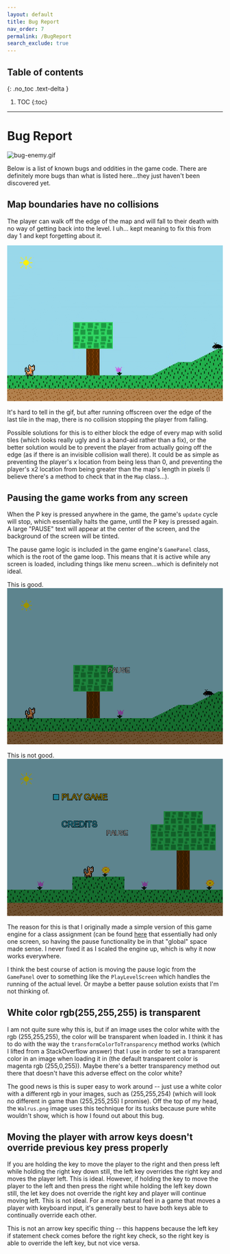 ```yaml
---
layout: default
title: Bug Report
nav_order: 7
permalink: /BugReport
search_exclude: true
---
```


## Table of contents
{: .no_toc .text-delta }

1. TOC
{:toc}

---

# Bug Report

![bug-enemy.gif](../assets/images/bug-enemy.gif)

Below is a list of known bugs and oddities in the game code.
There are definitely more bugs than what is listed here...they just haven't been discovered yet.

## Map boundaries have no collisions

The player can walk off the edge of the map and will fall to their death with no way of getting back into the level. I uh...
kept meaning to fix this from day 1 and kept forgetting about it. 

![player-falling-off-map.gif](../assets/images/player-falling-off-map.gif)

It's hard to tell in the gif, but after running offscreen over the edge of the last tile in the map, there is no collision
stopping the player from falling.

Possible solutions for this is to either block the edge of every map with solid tiles (which looks really ugly and is a band-aid rather than a fix), or the better solution
would be to prevent the player from actually going off the edge (as if there is an invisible collision wall there). It could be as simple
as preventing the player's x location from being less than 0, and preventing the player's x2 location from being greater than the map's length
in pixels (I believe there's a method to check that in the `Map` class...).

## Pausing the game works from any screen

When the P key is pressed anywhere in the game, the game's `update` cycle will stop, which essentially halts the game, 
until the P key is pressed again. A large "PAUSE" text will appear at the center of the screen, and the background of the screen
will be tinted.

The pause game logic is included in the game engine's `GamePanel` class, which is the root of the game loop. This means
that it is active while any screen is loaded, including things like menu screen...which is definitely not ideal.

This is good.
![pause-game-1](../assets/images/pause-game-1.PNG)

This is not good.
![pause-game-2](../assets/images/pause-game-2.PNG)

The reason for this is that I originally made a simple version of this game engine for a class assignment (can be found [here](https://github.com/a-r-t/Simple-2D-Game-Engine)
that essentially had only one screen, so having the pause functionality be in that "global" space made sense. I never fixed it as I scaled the engine up, which is why
it now works everywhere.

I think the best course of action is moving the pause logic from the `GamePanel` over to something like the `PlayLevelScreen` which handles
the running of the actual level. Or maybe a better pause solution exists that I'm not thinking of.

## White color rgb(255,255,255) is transparent

I am not quite sure why this is, but if an image uses the color white with the rgb (255,255,255), the color will be
transparent when loaded in. I think it has to do with the way the `transformColorToTransparency` method works (which I lifted
from a StackOverflow answer) that I use in order to set a transparent color in an image when loading it in (the default transparent color
is magenta rgb (255,0,255)). Maybe there's a better transparency method out there that doesn't have this adverse effect on the color white?

The good news is this is super easy to work around -- just use a white color with a different rgb in your images, such as (255,255,254) (which will look
no different in game than (255,255,255) I promise). Off the top of my head, the `Walrus.png` image uses this technique for its tusks because
pure white wouldn't show, which is how I found out about this bug.

## Moving the player with arrow keys doesn't override previous key press properly

If you are holding the key to move the player to the right and then press left while holding the right key down still,
the left key overrides the right key and moves the player left. This is ideal. However, if holding the key to move the player to the left
and then press the right while holding the left key down still, the let key does not override the right key and player will
continue moving left. This is not ideal. For a more natural feel in a game that moves a player with keyboard input,
it's generally best to have both keys able to continually override each other.

This is not an arrow key specific thing -- this happens because the left key if statement check comes before the right key check,
so the right key is able to override the left key, but not vice versa.